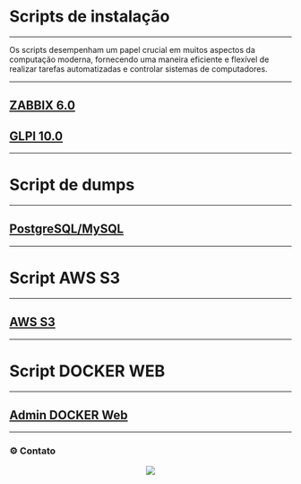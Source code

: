 # Scripts de instalação

---

Os scripts desempenham um papel crucial em muitos aspectos da computação moderna, fornecendo uma maneira eficiente e flexível de realizar tarefas automatizadas e controlar sistemas de computadores.

---

## [ZABBIX 6.0](/Scripts/Zabbix/README.md)
## [GLPI 10.0](/Scripts/GLPI/README.md)

---
# Script de dumps
---

## [PostgreSQL/MySQL](/Scripts/Backup-Dump/README.md)

---
# Script AWS S3
---

## [AWS S3](/Scripts/Scripts/AWS-S3/README.md)

---
# Script DOCKER WEB
---

## [Admin DOCKER Web](/Scripts/Docker-Admin/README.md)

----

### ⚙️ Contato

<p align="center">
<a href="mailto:aldenizio.ninho@gmail.com"><img src="https://img.shields.io/badge/Gmail-D14836?style=for-the-badge&logo=gmail&logoColor=white"/></a><br />
